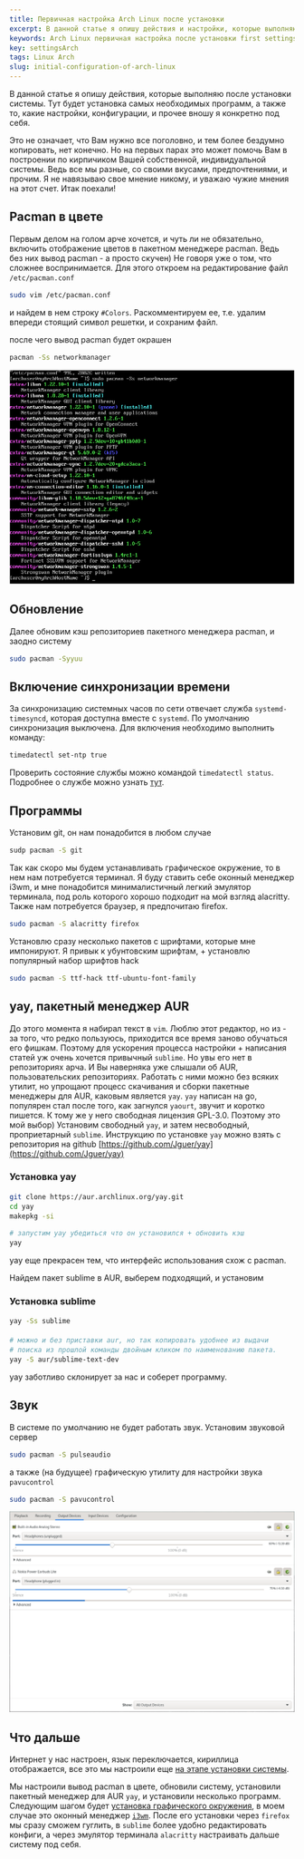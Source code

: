 ```yaml
---
title: Первичная настройка Arch Linux после установки
excerpt: В данной статье я опишу действия и настройки, которые выполняю сразу после установки Arch Linux.
keywords: Arch Linux первичная настройка после установки first settings
key: settingsArch
tags: Linux Arch
slug: initial-configuration-of-arch-linux
---
```


В данной статье я опишу действия, которые выполняю после установки системы.
Тут будет установка самых необходимых программ,
а также то, какие настройки, конфигурации, и прочее
вношу я конкретно под себя.

<!--more-->

Это не означает, что Вам нужно
все поголовно, и тем более бездумно копировать, нет конечно.
Но на первых парах это может помочь Вам в построении по кирпичиком
Вашей собственной, индивидуальной системы. Ведь все мы разные, со
своими вкусами, предпочтениями, и прочим. Я не навязываю свое мнение
никому, и уважаю чужие мнения на этот
счет. Итак поехали!

## Pacman в цвете

Первым делом на голом арче хочется, и чуть ли не обязательно, включить
отображение цветов в пакетном менеджере pacman. Ведь без них вывод
pacman - а просто скучен) Не говоря уже о том, что сложнее воспринимается.
Для этого откроем на редактирование файл `/etc/pacman.conf`

```bash
sudo vim /etc/pacman.conf
```

и найдем в нем строку `#Colors`. Раскомментируем ее, т.е. удалим впереди
стоящий символ решетки, и сохраним файл.

после чего вывод pacman будет окрашен

```bash
pacman -Ss networkmanager
```

![Вывод команды sudo pacman -Ss networkmanager](/assets/articles/settingsArch/pacman-colors.png)

## Обновление

Далее обновим кэш репозиториев пакетного менеджера pacman, и заодно систему

```bash
sudo pacman -Syyuu
```

## Включение синхронизации времени

За синхронизацию системных часов по сети отвечает служба `systemd-timesyncd`,
которая доступна вместе с `systemd`. По умолчанию синхронизация выключена.
Для включения необходимо выполнить команду:

```bash
timedatectl set-ntp true
```

Проверить состояние службы можно командой `timedatectl status`.
Подробнее о службе можно узнать [тут](https://wiki.archlinux.org/index.php/Systemd-timesyncd_(%D0%A0%D1%83%D1%81%D1%81%D0%BA%D0%B8%D0%B9)).

## Программы

Установим git, он нам понадобится в любом случае

```bash
sudp pacman -S git
```

Так как скоро мы будем устанавливать графическое окружение, то в нем нам
потребуется терминал. Я буду ставить себе оконный менеджер i3wm, и мне
понадобится минималистичный легкий эмулятор терминала,
под роль которого хорошо подходит на мой взгляд alacritty.
Также нам потребуется браузер, я предпочитаю firefox.

```bash
sudo pacman -S alacritty firefox
```

Установлю сразу несколько пакетов с шрифтами, которые мне импонируют.
Я привык к убунтовским шрифтам, + установлю популярный набор шрифтов hack

```bash
sudo pacman -S ttf-hack ttf-ubuntu-font-family
```

## yay, пакетный менеджер AUR

До этого момента я набирал текст в `vim`. Люблю этот редактор, но из - за того,
что редко пользуюсь, приходится все время заново обучаться его фишкам.
Поэтому для ускорения процесса настройки + написания статей уж очень
хочется привычный `sublime`. Но увы его нет в репозиториях арча. И
Вы наверняка уже слышали об AUR, пользовательских репозиториях.
Работать с ними можно без всяких утилит, но упрощают процесс скачивания и
сборки пакетные менеджеры для AUR, каковым является `yay`. `yay` написан на go,
популярен стал после того, как загнулся `yaourt`, звучит и коротко пишется.
К тому же у него свободная лицензия GPL-3.0.
Поэтому это мой выбор) Установим свободный `yay`, и затем несвободный,
проприетарный `sublime`. Инструкцию по
установке `yay` можно взять с репозитория на github
[https://github.com/Jguer/yay](https://github.com/Jguer/yay)

### Установка yay

```bash
git clone https://aur.archlinux.org/yay.git
cd yay
makepkg -si
```

```bash
# запустим yay убедиться что он установился + обновить кэш
yay
```

yay еще прекрасен тем, что интерфейс использования схож с pacman.

Найдем пакет sublime в AUR, выберем подходящий, и установим

### Установка sublime

```bash
yay -Ss sublime

# можно и без приставки aur, но так копировать удобнее из выдачи
# поиска из прошлой команды двойным кликом по наименованию пакета.
yay -S aur/sublime-text-dev
```

yay заботливо склонирует за нас и соберет программу.

## Звук

В системе по умолчанию не будет работать звук. Установим звуковой сервер

```bash
sudo pacman -S pulseaudio
```

а также (на будущее) графическую утилиту для настройки звука `pavucontrol`

```bash
sudo pacman -S pavucontrol
```

![Графическая утилита для настройки звука в linux pavucontrol](/assets/articles/settingsArch/pavucontrol.png)

## Что дальше

Интернет у нас настроен, язык переключается, кириллица отображается,
все это мы настроили еще [на этапе установки
системы](/2019-11-30-install-arch-linux).

Мы настроили вывод pacman в цвете, обновили систему, установили пакетный
менеджер для AUR `yay`, и установили несколько программ.
Следующим шагом будет
[установка графического окружения](/2020-01-05-installing-and-configuring-i3wm-on-arch-linux),
в моем случае это оконный менеджер [`i3wm`](https://i3wm.org).
После его установки через `firefox` мы сразу сможем гуглить, в `sublime`
более удобно редактировать конфиги, а через эмулятор терминала
`alacritty` настраивать дальше систему под себя.
